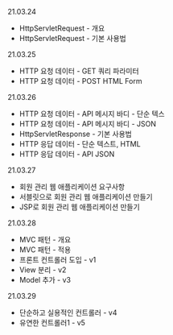 21.03.24 
- HttpServletRequest - 개요
- HttpServletRequest - 기본 사용법
  
21.03.25
- HTTP 요청 데이터 - GET 쿼리 파라미터
- HTTP 요청 데이터 - POST HTML Form

21.03.26
- HTTP 요청 데이터 - API 메시지 바디 - 단순 텍스
- HTTP 요청 데이터 - API 메시지 바디 - JSON
- HttpServletResponse - 기본 사용법
- HTTP 응답 데이터 - 단순 텍스트, HTML
- HTTP 응답 데이터 - API JSON

21.03.27
- 회원 관리 웹 애플리케이션 요구사항
- 서블릿으로 회원 관리 웹 애플리케이션 만들기
- JSP로 회원 관리 웹 애플리케이션 만들기

21.03.28
- MVC 패턴 - 개요
- MVC 패턴 - 적용
- 프론트 컨트롤러 도입 - v1
- View 분리 - v2
- Model 추가 - v3

21.03.29
- 단순하고 실용적인 컨트롤러 - v4
- 유연한 컨트롤러1 - v5